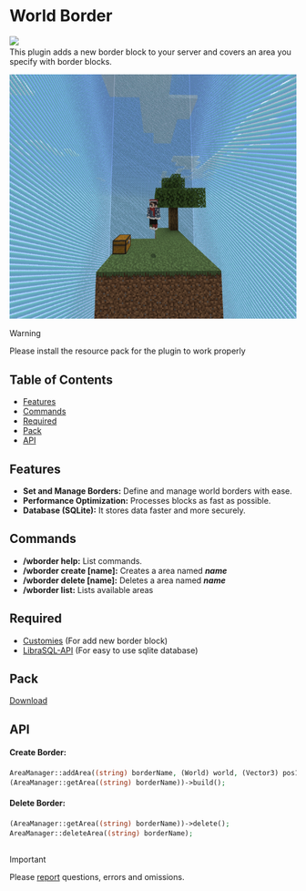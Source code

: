 # World Border

<a href="https://poggit.pmmp.io/p/WorldBorders"><img src="https://poggit.pmmp.io/shield.state/WorldBorders"></a>
<br>
This plugin adds a new border block to your server and covers an area you specify with border blocks.

![](https://github.com/ByAlperenS/WorldBorder/blob/master/image/image.png)

> [!WARNING]
> Please install the resource pack for the plugin to work properly

## Table of Contents

- [Features](#features)
- [Commands](#commands)
- [Required](#required)
- [Pack](#pack)
- [API](#api)

## Features

- **Set and Manage Borders:** Define and manage world borders with ease.
- **Performance Optimization:** Processes blocks as fast as possible.
- **Database (SQLite):** It stores data faster and more securely.

## Commands

- **/wborder help:** List commands.
- **/wborder create [name]:** Creates a area named **_name_**
- **/wborder delete [name]:** Deletes a area named **_name_**
- **/wborder list:** Lists available areas

## Required

- [Customies](https://github.com/CustomiesDevs/Customies)    (For add new border block)
- [LibraSQL-API](https://github.com/LibraNetwork/LibraSQL-API)    (For easy to use sqlite database)

## Pack

[Download](https://github.com/ByAlperenS/WorldBorder/blob/master/pack/WorldBorder.zip)

## API

#### Create Border:
```php
AreaManager::addArea((string) borderName, (World) world, (Vector3) pos1, (Vector3) pos2);
(AreaManager::getArea((string) borderName))->build();
```

#### Delete Border:
```php
(AreaManager::getArea((string) borderName))->delete();
AreaManager::deleteArea((string) borderName);
```
##
> [!IMPORTANT]
> Please [report](https://github.com/ByAlperenS/WorldBorder/issues) questions, errors and omissions.
